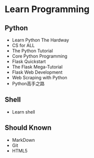 # Learn Programming

## Python
- Learn Python The Hardway
- CS for ALL
- The Python Tutorial
- Core Python Programming
- Flask Quickstart
- The Flask Mega-Tutorial
- Flask Web Development
- Web Scraping with Python
- Python高手之路

## Shell
- Learn shell

## Should Known
- MarkDown
- Git
- HTML5